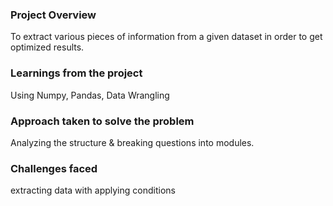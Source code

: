 ### Project Overview

 To extract various pieces of information from a given dataset in order to get optimized results. 


### Learnings from the project

 Using Numpy, Pandas, Data Wrangling


### Approach taken to solve the problem

 Analyzing the structure & breaking questions into modules.


### Challenges faced

 extracting data with applying conditions



